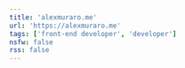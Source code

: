 ```yaml
---
title: 'alexmuraro.me'
url: 'https://alexmuraro.me'
tags: ['front-end developer', 'developer']
nsfw: false
rss: false
---
```

